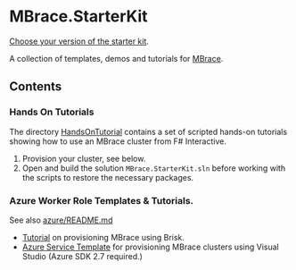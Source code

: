 # MBrace.StarterKit

[Choose your version of the starter kit](mbrace-versions.md).

A collection of templates, demos and tutorials for [MBrace](http://m-brace.net/).

## Contents

### Hands On Tutorials

The directory [HandsOnTutorial](HandsOnTutorial) contains a set of scripted 
hands-on tutorials showing how to use an MBrace cluster from F# Interactive.

1. Provision your cluster, see below.
2. Open and build the solution ``MBrace.StarterKit.sln`` before working with the scripts
   to restore the necessary packages.

### Azure Worker Role Templates & Tutorials.

See also [azure/README.md](azure/README.md)

* [Tutorial](azure/brisk-tutorial.md) on provisioning MBrace using Brisk.
* [Azure Service Template](azure/CustomCloudService/MBrace.Azure.CloudService.sln) for provisioning MBrace clusters using Visual Studio (Azure SDK 2.7 required.)
